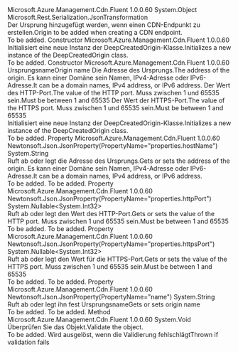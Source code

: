 <Type Name="DeepCreatedOrigin" FullName="Microsoft.Azure.Management.Cdn.Fluent.Models.DeepCreatedOrigin">
  <TypeSignature Language="C#" Value="public class DeepCreatedOrigin" />
  <TypeSignature Language="ILAsm" Value=".class public auto ansi beforefieldinit DeepCreatedOrigin extends System.Object" />
  <TypeSignature Language="DocId" Value="T:Microsoft.Azure.Management.Cdn.Fluent.Models.DeepCreatedOrigin" />
  <TypeSignature Language="VB.NET" Value="Public Class DeepCreatedOrigin" />
  <TypeSignature Language="F#" Value="type DeepCreatedOrigin = class" />
  <AssemblyInfo>
    <AssemblyName>Microsoft.Azure.Management.Cdn.Fluent</AssemblyName>
    <AssemblyVersion>1.0.0.60</AssemblyVersion>
  </AssemblyInfo>
  <Base>
    <BaseTypeName>System.Object</BaseTypeName>
  </Base>
  <Interfaces />
  <Attributes>
    <Attribute>
      <AttributeName>Microsoft.Rest.Serialization.JsonTransformation</AttributeName>
    </Attribute>
  </Attributes>
  <Docs>
    <summary>
            <span data-ttu-id="46055-101">Der Ursprung hinzugefügt werden, wenn einen CDN-Endpunkt zu erstellen.</span><span class="sxs-lookup"><span data-stu-id="46055-101">Origin to be added when creating a CDN endpoint.</span></span>
            </summary>
    <remarks>To be added.</remarks>
  </Docs>
  <Members>
    <Member MemberName=".ctor">
      <MemberSignature Language="C#" Value="public DeepCreatedOrigin ();" />
      <MemberSignature Language="ILAsm" Value=".method public hidebysig specialname rtspecialname instance void .ctor() cil managed" />
      <MemberSignature Language="DocId" Value="M:Microsoft.Azure.Management.Cdn.Fluent.Models.DeepCreatedOrigin.#ctor" />
      <MemberSignature Language="VB.NET" Value="Public Sub New ()" />
      <MemberType>Constructor</MemberType>
      <AssemblyInfo>
        <AssemblyName>Microsoft.Azure.Management.Cdn.Fluent</AssemblyName>
        <AssemblyVersion>1.0.0.60</AssemblyVersion>
      </AssemblyInfo>
      <Parameters />
      <Docs>
        <summary>
            <span data-ttu-id="46055-102">Initialisiert eine neue Instanz der DeepCreatedOrigin-Klasse.</span><span class="sxs-lookup"><span data-stu-id="46055-102">Initializes a new instance of the DeepCreatedOrigin class.</span></span>
            </summary>
        <remarks>To be added.</remarks>
      </Docs>
    </Member>
    <Member MemberName=".ctor">
      <MemberSignature Language="C#" Value="public DeepCreatedOrigin (string name, string hostName, Nullable&lt;int&gt; httpPort = null, Nullable&lt;int&gt; httpsPort = null);" />
      <MemberSignature Language="ILAsm" Value=".method public hidebysig specialname rtspecialname instance void .ctor(string name, string hostName, valuetype System.Nullable`1&lt;int32&gt; httpPort, valuetype System.Nullable`1&lt;int32&gt; httpsPort) cil managed" />
      <MemberSignature Language="DocId" Value="M:Microsoft.Azure.Management.Cdn.Fluent.Models.DeepCreatedOrigin.#ctor(System.String,System.String,System.Nullable{System.Int32},System.Nullable{System.Int32})" />
      <MemberSignature Language="VB.NET" Value="Public Sub New (name As String, hostName As String, Optional httpPort As Nullable(Of Integer) = null, Optional httpsPort As Nullable(Of Integer) = null)" />
      <MemberSignature Language="F#" Value="new Microsoft.Azure.Management.Cdn.Fluent.Models.DeepCreatedOrigin : string * string * Nullable&lt;int&gt; * Nullable&lt;int&gt; -&gt; Microsoft.Azure.Management.Cdn.Fluent.Models.DeepCreatedOrigin" Usage="new Microsoft.Azure.Management.Cdn.Fluent.Models.DeepCreatedOrigin (name, hostName, httpPort, httpsPort)" />
      <MemberType>Constructor</MemberType>
      <AssemblyInfo>
        <AssemblyName>Microsoft.Azure.Management.Cdn.Fluent</AssemblyName>
        <AssemblyVersion>1.0.0.60</AssemblyVersion>
      </AssemblyInfo>
      <Parameters>
        <Parameter Name="name" Type="System.String" />
        <Parameter Name="hostName" Type="System.String" />
        <Parameter Name="httpPort" Type="System.Nullable&lt;System.Int32&gt;" />
        <Parameter Name="httpsPort" Type="System.Nullable&lt;System.Int32&gt;" />
      </Parameters>
      <Docs>
        <param name="name"><span data-ttu-id="46055-103">Ursprungsname</span><span class="sxs-lookup"><span data-stu-id="46055-103">Origin name</span></span></param>
        <param name="hostName"><span data-ttu-id="46055-104">Die Adresse des Ursprungs.</span><span class="sxs-lookup"><span data-stu-id="46055-104">The address of the origin.</span></span> <span data-ttu-id="46055-105">Es kann einer Domäne sein Namen, IPv4-Adresse oder IPv6-Adresse.</span><span class="sxs-lookup"><span data-stu-id="46055-105">It can be a domain names, IPv4 address, or IPv6 address.</span></span></param>
        <param name="httpPort"><span data-ttu-id="46055-106">Der Wert des HTTP-Port.</span><span class="sxs-lookup"><span data-stu-id="46055-106">The value of the HTTP port.</span></span> <span data-ttu-id="46055-107">Muss zwischen 1 und 65535 sein.</span><span class="sxs-lookup"><span data-stu-id="46055-107">Must be between 1 and 65535</span></span></param>
        <param name="httpsPort"><span data-ttu-id="46055-108">Der Wert der HTTPS-Port.</span><span class="sxs-lookup"><span data-stu-id="46055-108">The value of the HTTPS port.</span></span> <span data-ttu-id="46055-109">Muss zwischen 1 und 65535 sein.</span><span class="sxs-lookup"><span data-stu-id="46055-109">Must be between 1 and 65535</span></span></param>
        <summary>
            <span data-ttu-id="46055-110">Initialisiert eine neue Instanz der DeepCreatedOrigin-Klasse.</span><span class="sxs-lookup"><span data-stu-id="46055-110">Initializes a new instance of the DeepCreatedOrigin class.</span></span>
            </summary>
        <remarks>To be added.</remarks>
      </Docs>
    </Member>
    <Member MemberName="HostName">
      <MemberSignature Language="C#" Value="public string HostName { get; set; }" />
      <MemberSignature Language="ILAsm" Value=".property instance string HostName" />
      <MemberSignature Language="DocId" Value="P:Microsoft.Azure.Management.Cdn.Fluent.Models.DeepCreatedOrigin.HostName" />
      <MemberSignature Language="VB.NET" Value="Public Property HostName As String" />
      <MemberSignature Language="F#" Value="member this.HostName : string with get, set" Usage="Microsoft.Azure.Management.Cdn.Fluent.Models.DeepCreatedOrigin.HostName" />
      <MemberType>Property</MemberType>
      <AssemblyInfo>
        <AssemblyName>Microsoft.Azure.Management.Cdn.Fluent</AssemblyName>
        <AssemblyVersion>1.0.0.60</AssemblyVersion>
      </AssemblyInfo>
      <Attributes>
        <Attribute>
          <AttributeName>Newtonsoft.Json.JsonProperty(PropertyName="properties.hostName")</AttributeName>
        </Attribute>
      </Attributes>
      <ReturnValue>
        <ReturnType>System.String</ReturnType>
      </ReturnValue>
      <Docs>
        <summary>
            <span data-ttu-id="46055-111">Ruft ab oder legt die Adresse des Ursprungs.</span><span class="sxs-lookup"><span data-stu-id="46055-111">Gets or sets the address of the origin.</span></span> <span data-ttu-id="46055-112">Es kann einer Domäne sein Namen, IPv4-Adresse oder IPv6-Adresse.</span><span class="sxs-lookup"><span data-stu-id="46055-112">It can be a domain names, IPv4 address, or IPv6 address.</span></span>
            </summary>
        <value>To be added.</value>
        <remarks>To be added.</remarks>
      </Docs>
    </Member>
    <Member MemberName="HttpPort">
      <MemberSignature Language="C#" Value="public Nullable&lt;int&gt; HttpPort { get; set; }" />
      <MemberSignature Language="ILAsm" Value=".property instance valuetype System.Nullable`1&lt;int32&gt; HttpPort" />
      <MemberSignature Language="DocId" Value="P:Microsoft.Azure.Management.Cdn.Fluent.Models.DeepCreatedOrigin.HttpPort" />
      <MemberSignature Language="VB.NET" Value="Public Property HttpPort As Nullable(Of Integer)" />
      <MemberSignature Language="F#" Value="member this.HttpPort : Nullable&lt;int&gt; with get, set" Usage="Microsoft.Azure.Management.Cdn.Fluent.Models.DeepCreatedOrigin.HttpPort" />
      <MemberType>Property</MemberType>
      <AssemblyInfo>
        <AssemblyName>Microsoft.Azure.Management.Cdn.Fluent</AssemblyName>
        <AssemblyVersion>1.0.0.60</AssemblyVersion>
      </AssemblyInfo>
      <Attributes>
        <Attribute>
          <AttributeName>Newtonsoft.Json.JsonProperty(PropertyName="properties.httpPort")</AttributeName>
        </Attribute>
      </Attributes>
      <ReturnValue>
        <ReturnType>System.Nullable&lt;System.Int32&gt;</ReturnType>
      </ReturnValue>
      <Docs>
        <summary>
            <span data-ttu-id="46055-113">Ruft ab oder legt den Wert des HTTP-Port.</span><span class="sxs-lookup"><span data-stu-id="46055-113">Gets or sets the value of the HTTP port.</span></span> <span data-ttu-id="46055-114">Muss zwischen 1 und 65535 sein.</span><span class="sxs-lookup"><span data-stu-id="46055-114">Must be between 1 and 65535</span></span>
            </summary>
        <value>To be added.</value>
        <remarks>To be added.</remarks>
      </Docs>
    </Member>
    <Member MemberName="HttpsPort">
      <MemberSignature Language="C#" Value="public Nullable&lt;int&gt; HttpsPort { get; set; }" />
      <MemberSignature Language="ILAsm" Value=".property instance valuetype System.Nullable`1&lt;int32&gt; HttpsPort" />
      <MemberSignature Language="DocId" Value="P:Microsoft.Azure.Management.Cdn.Fluent.Models.DeepCreatedOrigin.HttpsPort" />
      <MemberSignature Language="VB.NET" Value="Public Property HttpsPort As Nullable(Of Integer)" />
      <MemberSignature Language="F#" Value="member this.HttpsPort : Nullable&lt;int&gt; with get, set" Usage="Microsoft.Azure.Management.Cdn.Fluent.Models.DeepCreatedOrigin.HttpsPort" />
      <MemberType>Property</MemberType>
      <AssemblyInfo>
        <AssemblyName>Microsoft.Azure.Management.Cdn.Fluent</AssemblyName>
        <AssemblyVersion>1.0.0.60</AssemblyVersion>
      </AssemblyInfo>
      <Attributes>
        <Attribute>
          <AttributeName>Newtonsoft.Json.JsonProperty(PropertyName="properties.httpsPort")</AttributeName>
        </Attribute>
      </Attributes>
      <ReturnValue>
        <ReturnType>System.Nullable&lt;System.Int32&gt;</ReturnType>
      </ReturnValue>
      <Docs>
        <summary>
            <span data-ttu-id="46055-115">Ruft ab oder legt den Wert für die HTTPS-Port.</span><span class="sxs-lookup"><span data-stu-id="46055-115">Gets or sets the value of the HTTPS port.</span></span> <span data-ttu-id="46055-116">Muss zwischen 1 und 65535 sein.</span><span class="sxs-lookup"><span data-stu-id="46055-116">Must be between 1 and 65535</span></span>
            </summary>
        <value>To be added.</value>
        <remarks>To be added.</remarks>
      </Docs>
    </Member>
    <Member MemberName="Name">
      <MemberSignature Language="C#" Value="public string Name { get; set; }" />
      <MemberSignature Language="ILAsm" Value=".property instance string Name" />
      <MemberSignature Language="DocId" Value="P:Microsoft.Azure.Management.Cdn.Fluent.Models.DeepCreatedOrigin.Name" />
      <MemberSignature Language="VB.NET" Value="Public Property Name As String" />
      <MemberSignature Language="F#" Value="member this.Name : string with get, set" Usage="Microsoft.Azure.Management.Cdn.Fluent.Models.DeepCreatedOrigin.Name" />
      <MemberType>Property</MemberType>
      <AssemblyInfo>
        <AssemblyName>Microsoft.Azure.Management.Cdn.Fluent</AssemblyName>
        <AssemblyVersion>1.0.0.60</AssemblyVersion>
      </AssemblyInfo>
      <Attributes>
        <Attribute>
          <AttributeName>Newtonsoft.Json.JsonProperty(PropertyName="name")</AttributeName>
        </Attribute>
      </Attributes>
      <ReturnValue>
        <ReturnType>System.String</ReturnType>
      </ReturnValue>
      <Docs>
        <summary>
            <span data-ttu-id="46055-117">Ruft ab oder legt ihn fest Ursprungsname</span><span class="sxs-lookup"><span data-stu-id="46055-117">Gets or sets origin name</span></span>
            </summary>
        <value>To be added.</value>
        <remarks>To be added.</remarks>
      </Docs>
    </Member>
    <Member MemberName="Validate">
      <MemberSignature Language="C#" Value="public virtual void Validate ();" />
      <MemberSignature Language="ILAsm" Value=".method public hidebysig newslot virtual instance void Validate() cil managed" />
      <MemberSignature Language="DocId" Value="M:Microsoft.Azure.Management.Cdn.Fluent.Models.DeepCreatedOrigin.Validate" />
      <MemberSignature Language="VB.NET" Value="Public Overridable Sub Validate ()" />
      <MemberSignature Language="F#" Value="abstract member Validate : unit -&gt; unit&#xA;override this.Validate : unit -&gt; unit" Usage="deepCreatedOrigin.Validate " />
      <MemberType>Method</MemberType>
      <AssemblyInfo>
        <AssemblyName>Microsoft.Azure.Management.Cdn.Fluent</AssemblyName>
        <AssemblyVersion>1.0.0.60</AssemblyVersion>
      </AssemblyInfo>
      <ReturnValue>
        <ReturnType>System.Void</ReturnType>
      </ReturnValue>
      <Parameters />
      <Docs>
        <summary>
            <span data-ttu-id="46055-118">Überprüfen Sie das Objekt.</span><span class="sxs-lookup"><span data-stu-id="46055-118">Validate the object.</span></span>
            </summary>
        <remarks>To be added.</remarks>
        <exception cref="T:Microsoft.Rest.ValidationException">
            <span data-ttu-id="46055-119">Wird ausgelöst, wenn die Validierung fehlschlägt</span><span class="sxs-lookup"><span data-stu-id="46055-119">Thrown if validation fails</span></span>
            </exception>
      </Docs>
    </Member>
  </Members>
</Type>